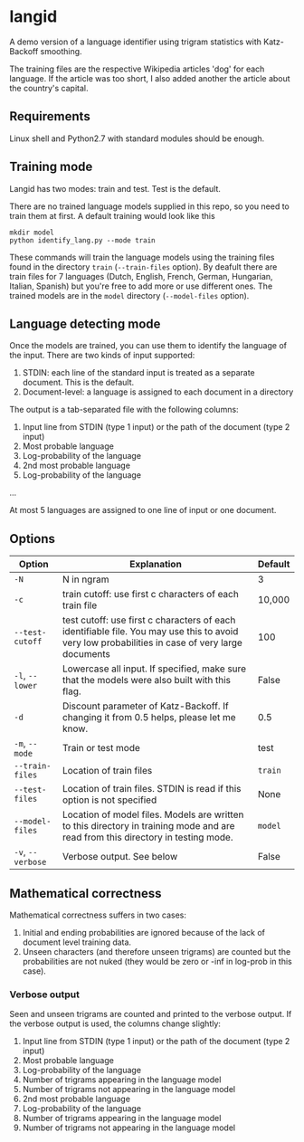 langid
======

A demo version of a language identifier using trigram statistics with Katz-Backoff smoothing.

The training files are the respective Wikipedia articles 'dog' for each language.
If the article was too short, I also added another the article about the country's capital.

## Requirements

Linux shell and Python2.7 with standard modules should be enough. 

## Training mode

Langid has two modes: train and test. Test is the default.

There are no trained language models supplied in this repo, so you need to train them at first.
A default training would look like this

    mkdir model
    python identify_lang.py --mode train

These commands will train the language models using the training files found in the directory `train` (`--train-files` option).
By deafult there are train files for 7 languages (Dutch, English, French, German, Hungarian, Italian, Spanish)
but you're free to add more or use different ones.
The trained models are in the `model` directory (`--model-files` option).

## Language detecting mode

Once the models are trained, you can use them to identify the language of the input.
There are two kinds of input supported:

1. STDIN: each line of the standard input is treated as a separate document. This is the default.
2. Document-level: a language is assigned to each document in a directory

The output is a tab-separated file with the following columns:

1. Input line from STDIN (type 1 input) or the path of the document (type 2 input)
2. Most probable language
3. Log-probability of the language
4. 2nd most probable language
5. Log-probability of the language

...

At most 5 languages are assigned to one line of input or one document.

## Options

| Option  | Explanation | Default |
| ------------- | ------------- | --- |
| `-N` | N in ngram | 3 |
| `-c` | train cutoff: use first c characters of each train file | 10,000 |
| `--test-cutoff` | test cutoff: use first c characters of each identifiable file. You may use this to avoid very low probabilities in case of very large documents | 100 |
| `-l`, `--lower` | Lowercase all input. If specified, make sure that the models were also built with this flag. | False |
| `-d` | Discount parameter of Katz-Backoff. If changing it from 0.5 helps, please let me know. | 0.5 |
| `-m`, `--mode` | Train or test mode | test |
| `--train-files` | Location of train files | `train` |
| `--test-files` | Location of train files. STDIN is read if this option is not specified | None |
| `--model-files` | Location of model files. Models are written to this directory in training mode and are read from this directory in testing mode. | `model` |
| `-v`, `--verbose` | Verbose output. See below | False |

## Mathematical correctness

Mathematical correctness suffers in two cases:

1. Initial and ending probabilities are ignored because of the lack of document level training data.
2. Unseen characters (and therefore unseen trigrams) are counted but the probabilities are not nuked (they would be zero or -inf in log-prob in this case).

### Verbose output

Seen and unseen trigrams are counted and printed to the verbose output. If the verbose output is used, the columns change slightly:

1. Input line from STDIN (type 1 input) or the path of the document (type 2 input)
2. Most probable language
3. Log-probability of the language
4. Number of trigrams appearing in the language model
5. Number of trigrams not appearing in the language model
4. 2nd most probable language
5. Log-probability of the language
4. Number of trigrams appearing in the language model
5. Number of trigrams not appearing in the language model


